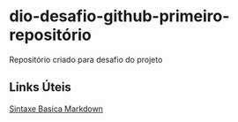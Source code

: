 # dio-desafio-github-primeiro-repositório
Repositório criado para desafio do projeto
## Links Úteis
[Sintaxe Basica Markdown](https://www.markdownguide.org/basic-syntax/)
